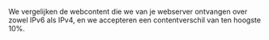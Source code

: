 We vergelijken de webcontent die we van je webserver ontvangen over zowel IPv6 als IPv4, en we accepteren een contentverschil van ten hoogste 10%.
